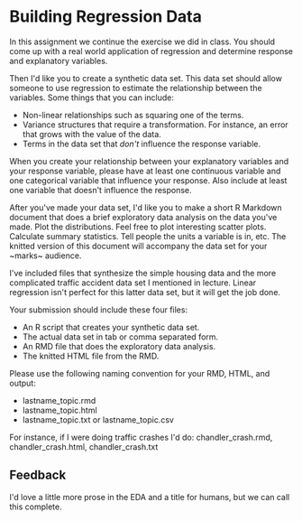 # Building Regression Data

In this assignment we continue the exercise we did in class. You should
come up with a real world application of regression and determine
response and explanatory variables.

Then I'd like you to create a synthetic data set. This data set should
allow someone to use regression to estimate the relationship between the
variables. Some things that you can include:

-   Non-linear relationships such as squaring one of the terms.
-   Variance structures that require a transformation. For instance, an
    error that grows with the value of the data.
-   Terms in the data set that *don't* influence the response variable.

When you create your relationship between your explanatory variables and 
your response variable, please have at least one continuous variable
and one categorical variable that influence your response. Also include
at least one variable that doesn't influence the response. 

After you've made your data set, I'd like you to make a short R Markdown
document that does a brief exploratory data analysis on the data you've
made. Plot the distributions. Feel free to plot interesting scatter
plots. Calculate summary statistics. Tell people the units a variable is
in, etc. The knitted version of this document will accompany the data
set for your ~marks~ audience.

I've included files that synthesize the simple housing data and the more complicated traffic accident data
set I mentioned in lecture. Linear regression isn't perfect for this latter 
data set, but it will get the job done.

Your submission should include these four files:

-   An R script that creates your synthetic data set.
-   The actual data set in tab or comma separated form.
-   An RMD file that does the exploratory data analysis.
-   The knitted HTML file from the RMD.

Please use the following naming convention for your RMD, HTML, and
output:

-   lastname_topic.rmd
-   lastname_topic.html
-   lastname_topic.txt or lastname_topic.csv

For instance, if I were doing traffic crashes I'd do:
chandler_crash.rmd, chandler_crash.html, chandler_crash.txt

## Feedback 

I'd love a little more prose in the EDA and a title for humans, but we can call this complete. 
